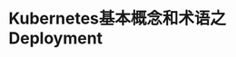 Kubernetes基本概念和术语之Deployment
================================================================================
